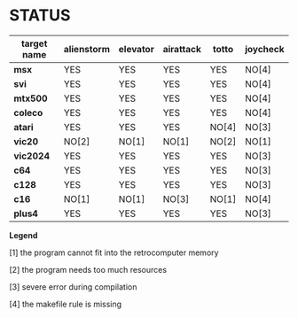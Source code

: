 # STATUS

target name     |alienstorm      |elevator        |airattack       |totto           |joycheck        |
----------------|----------------|----------------|----------------|----------------|----------------|
**msx**         |YES             |YES             |YES             |YES             |NO[4]           |
**svi**         |YES             |YES             |YES             |YES             |NO[4]           |
**mtx500**      |YES             |YES             |YES             |YES             |NO[4]           |
**coleco**      |YES             |YES             |YES             |YES             |NO[4]           |
**atari**       |YES             |YES             |YES             |NO[4]           |NO[3]           |
**vic20**       |NO[2]           |NO[1]           |NO[1]           |NO[2]           |NO[1]           |
**vic2024**     |YES             |YES             |YES             |YES             |NO[3]           |
**c64**         |YES             |YES             |YES             |YES             |NO[3]           |
**c128**        |YES             |YES             |YES             |YES             |NO[3]           |
**c16**         |NO[1]           |NO[1]           |NO[3]           |NO[1]           |NO[4]           |
**plus4**       |YES             |YES             |YES             |YES             |NO[3]           |

</div>

**Legend**
 
[1] the program cannot fit into the retrocomputer memory

[2] the program needs too much resources

[3] severe error during compilation

[4] the makefile rule is missing
